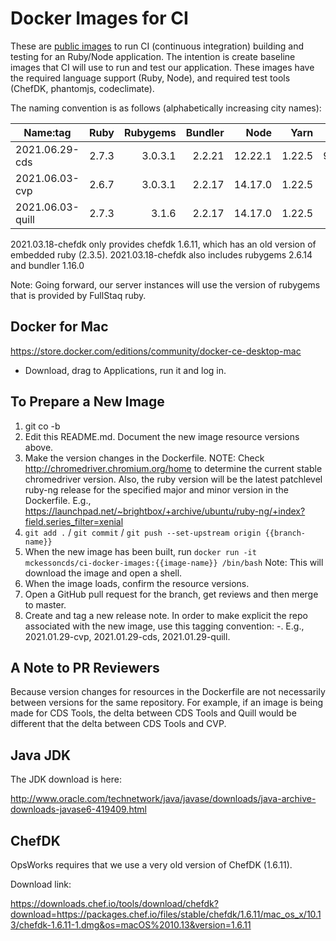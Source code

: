 Docker Images for CI
====================

These are [public images](https://hub.docker.com/r/mckessoncds/ci-docker-images) to run CI (continuous integration) building and testing for an Ruby/Node application. The intention is create baseline images that CI will use to run and test our application. These images have the required language support (Ruby, Node), and required test tools (ChefDK, phantomjs, codeclimate).

The naming convention is as follows (alphabetically increasing city names):

| Name:tag          | Ruby  | Rubygems | Bundler |  Node   |  Yarn  | chromedriver  |
|-------------------|------:|---------:|--------:|--------:|-------:|--------------:|
| 2021.06.29-cds    | 2.7.3 |  3.0.3.1 |  2.2.21 | 12.22.1 | 1.22.5 |  91.0.4472.101 |
| 2021.06.03-cvp    | 2.6.7 |  3.0.3.1 |  2.2.17 | 14.17.0 | 1.22.5 |  91.0.4472.19 |
| 2021.06.03-quill  | 2.7.3 |  3.1.6   |  2.2.17 | 14.17.0 | 1.22.5 |  91.0.4472.19 |


2021.03.18-chefdk only provides chefdk 1.6.11, which has an old version of embedded ruby (2.3.5).
2021.03.18-chefdk also includes rubygems 2.6.14 and bundler 1.16.0

Note:  Going forward, our server instances will use the version of rubygems that is provided by FullStaq ruby.


Docker for Mac
--------------

https://store.docker.com/editions/community/docker-ce-desktop-mac

- Download, drag to Applications, run it and log in.


To Prepare a New Image
----------------------

1. git co -b <jira ticket reference for target repo>
2. Edit this README.md. Document the new image resource versions above.
3. Make the version changes in the Dockerfile.  NOTE: Check http://chromedriver.chromium.org/home to determine the current stable chromedriver version.  Also, the ruby version will be the latest patchlevel ruby-ng release for the specified major and minor version in the Dockerfile. E.g., https://launchpad.net/~brightbox/+archive/ubuntu/ruby-ng/+index?field.series_filter=xenial
4. `git add .` / `git commit` / `git push --set-upstream origin {{branch-name}}`
5. When the new image has been built, run `docker run -it mckessoncds/ci-docker-images:{{image-name}} /bin/bash`
   Note: This will download the image and open a shell.
6. When the image loads, confirm the resource versions.
7. Open a GitHub pull request for the branch, get reviews and then merge to master.
8. Create and tag a new release note. In order to make explicit the repo associated with the new image, use this tagging convention:  <date>-<repo abbreviation>. E.g., 2021.01.29-cvp, 2021.01.29-cds, 2021.01.29-quill.


A Note to PR Reviewers
----------------------

Because version changes for resources in the Dockerfile are not necessarily between versions for the same repository.  For example, if an image is being made for CDS Tools, the delta between CDS Tools and Quill would be different that the delta between CDS Tools and CVP.


Java JDK
--------

The JDK download is here:

http://www.oracle.com/technetwork/java/javase/downloads/java-archive-downloads-javase6-419409.html


ChefDK
------

OpsWorks requires that we use a very old version of ChefDK (1.6.11).

Download link:

https://downloads.chef.io/tools/download/chefdk?download=https://packages.chef.io/files/stable/chefdk/1.6.11/mac_os_x/10.13/chefdk-1.6.11-1.dmg&os=macOS%2010.13&version=1.6.11
